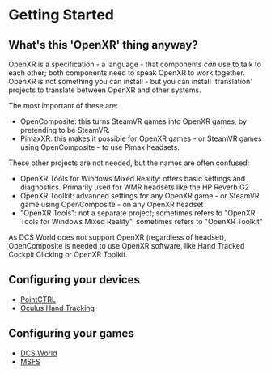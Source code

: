 # Getting Started

## What's this 'OpenXR' thing anyway?

OpenXR is a specification - a language - that components *can* use to talk to each other; both components need to speak OpenXR to work together. OpenXR is not something you can install - but you can install 'translation' projects to translate between OpenXR and other systems.

The most important of these are:
- OpenComposite: this turns SteamVR games into OpenXR games, by pretending to be SteamVR.
- PimaxXR: this makes it possible for OpenXR games - or SteamVR games using OpenComposite - to use Pimax headsets.

These other projects are not needed, but the names are often confused:
- OpenXR Tools for Windows Mixed Reality: offers basic settings and diagnostics. Primarily used for WMR headsets like the HP Reverb G2
- OpenXR Toolkit: advanced settings for any OpenXR game - or SteamVR game using OpenComposite - on any OpenXR headset
- "OpenXR Tools": not a separate project; sometimes refers to "OpenXR Tools for Windows Mixed Reality", sometimes refers to "OpenXR Toolkit"

As DCS World does not support OpenXR (regardless of headset), OpenComposite is needed to use OpenXR software, like Hand Tracked Cockpit Clicking or OpenXR Toolkit.

## Configuring your devices

- [PointCTRL]
- [Oculus Hand Tracking]

## Configuring your games

- [DCS World]
- [MSFS]

[Oculus Hand Tracking]: oculus-hand-tracking/README.md
[DCS World]: dcs-world/README.md
[PointCTRL]: pointctrl/README.md
[MSFS]: msfs/README.md

